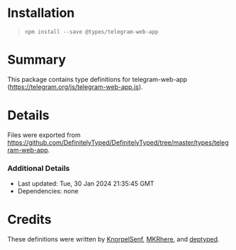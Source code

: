 # Installation
> `npm install --save @types/telegram-web-app`

# Summary
This package contains type definitions for telegram-web-app (https://telegram.org/js/telegram-web-app.js).

# Details
Files were exported from https://github.com/DefinitelyTyped/DefinitelyTyped/tree/master/types/telegram-web-app.

### Additional Details
 * Last updated: Tue, 30 Jan 2024 21:35:45 GMT
 * Dependencies: none

# Credits
These definitions were written by [KnorpelSenf](https://github.com/KnorpelSenf), [MKRhere](https://github.com/MKRhere), and [deptyped](https://github.com/deptyped).
